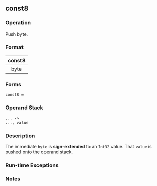 ## const8

### Operation
Push byte.

### Format
| const8 |
| :----: |
| byte |

### Forms
```
const8 =
```

### Operand Stack
```
... ->
..., value
```

### Description
The immediate `byte` is **sign-extended** to an `Int32` value.
That `value` is pushed onto the operand stack.

### Run-time Exceptions

### Notes

